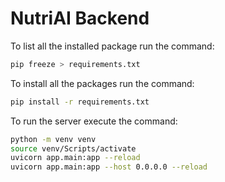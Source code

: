# NutriAI Backend

To list all the installed package run the command:

```bash
pip freeze > requirements.txt
```

To install all the packages run the command:

```bash
pip install -r requirements.txt
```

To run the server execute the command:

```bash
python -m venv venv
source venv/Scripts/activate
uvicorn app.main:app --reload
uvicorn app.main:app --host 0.0.0.0 --reload
```

